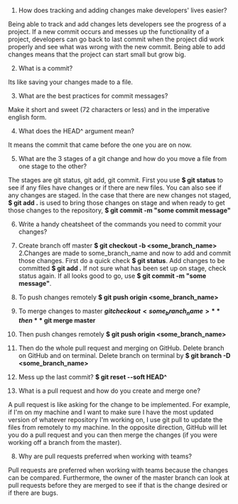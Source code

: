 1. How does tracking and adding changes make developers' lives easier?

Being able to track and add changes lets developers see the progress of a project.  If a new commit occurs and messes up the functionality of a project, developers can go back to last commit when the project did work properly and see what was wrong with the new commit.  Being able to add changes means that the project can start small but grow big.

2. What is a commit?

Its like saving your changes made to a file.

3. What are the best practices for commit messages?

Make it short and sweet (72 characters or less) and in the imperative english form.

4. What does the HEAD^ argument mean?

It means the commit that came before the one you are on now.

5. What are the 3 stages of a git change and how do you move a file from one stage to the other?

The stages are git status, git add, git commit.  First you use **$ git status** to see if any files have changes or if there are new files.  You can also see if any changes are staged.  In the case that there are new changes not staged, **$ git add .** is used to bring those changes on stage and when ready to get those changes to the repository, **$ git commit -m "some commit message"**

6. Write a handy cheatsheet of the commands you need to commit your changes?

 1. Create branch off master **$ git checkout -b <some_branch_name>**
 2.Changes are made to some_branch_name and now to add and commit those changes.
   First do a quick check **$ git status**.  Add changes to be committed **$ git add .** If not sure what has been set up on stage, check status again.  If all looks good to go, use **$ git commit -m "some message"**.
 3. To push changes remotely
 **$ git push origin <some_branch_name>**
 4. To merge changes to master
 **$git checkout <some_branch_name>** then **$ git merge master**
 5. Then push changes remotely
 **$ git push origin <some_branch_name>**
 6. Then do the whole pull request and merging on GitHub. Delete branch on GitHub and on terminal. Delete branch on terminal by
 **$ git branch -D <some_branch_name>**
 7. Mess up the last commit?
 **$ git reset --soft HEAD^**

7. What is a pull request and how do you create and merge one?

A pull request is like asking for the change to be implemented.  For example, if I'm on my machine and I want to make sure I have the most updated version of whatever repository I'm working on, I use git pull to update the files from remotely to my machine.  In the opposite direction, GitHub will let you do a pull request and you can then merge the changes (if you were working off a branch from the master).

8. Why are pull requests preferred when working with teams?

Pull requests are preferred when working with teams because the changes can be compared.  Furthermore, the owner of the master branch can look at pull requests before they are merged to see if that is the change desired or if there are bugs.